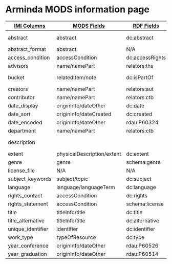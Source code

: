 
 <h1>Arminda MODS information page</h1> 


|[IMI Columns](https://github.com/paigemorfitt/MODStoRDF.github.io/wiki/IMI.html)|[MODS Fields](https://github.com/paigemorfitt/MODStoRDF.github.io/wiki/MODS.html)| [RDF Fields](https://github.com/paigemorfitt/MODStoRDF.github.io/wiki/RDF.html)| Comments|
|---|---|---|---|
|abstract|abstract|dc:abstract|under review|
|abstract_format|abstract|N/A||
|access_condition|accessCondition|dc:accessRights||
|advisors|name/namePart|relators:ths||
|bucket|relatedItem/note|dc:isPartOf|under review|
|creators|name/namePart|relators:aut||
|contributor|name/namePart|relators:ctb||
|date_display|originInfo/dateOther|dc:date||
|date_sort|originInfo/dateCreated|dc:created||
|date_encoded|originInfo/dateOther|rdau:P60324||
|department|name/namePart|relators:ctb||
|description|||under review|
|extent|physicalDescription/extent|dc:extent||
|genre|genre|schema:genre||
|license_file|N/A|N/A||
|subject_keywords|subject/topic|dc:subject||
|language|language/languageTerm|dc:language||
|rights_contact|accessCondition|dc:rights||
|rights_statement|accessCondition|schema:license||
|title|titleInfo/title|dc:title||
|title_alternative|titleInfo/title|dc:alternative||
|unique_identifier|identifier|dc:identifier||
|work_type|typeOfResource|dc:type||
|year_conference|originInfo/dateOther|rdau:P60526||
|year_graduation|originInfo/dateOther|rdau:P60514||